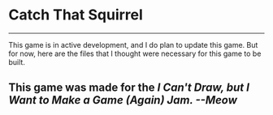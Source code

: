 # Catch That Squirrel

---
This game is in active development, and I do plan to update this game. But for now, here are the files that I thought were necessary for this game to be built.

## This game was made for the <i>I Can't Draw, but I Want to Make a Game (Again) Jam. --Meow
